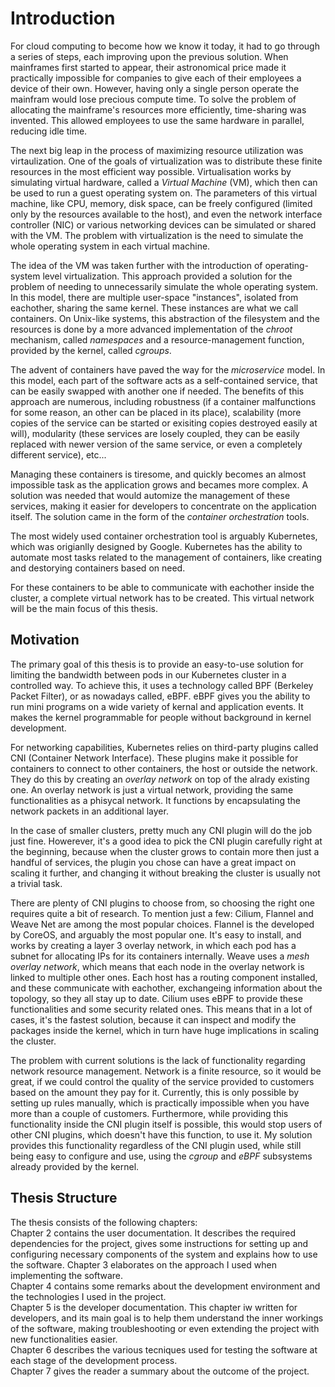 # Introduction

For cloud computing to become how we know it today, it had to go through a series of steps, each improving upon the previous solution.
When mainframes first started to appear, their astronomical price made it practically impossible for companies to give each of their employees a device of their own.
However, having only a single person operate the mainfram would lose precious compute time.
To solve the problem of allocating the mainframe's resources more efficiently, time-sharing was invented.
This allowed employees to use the same hardware in parallel, reducing idle time.

The next big leap in the process of maximizing resource utilization was virtaulization.
One of the goals of virtualization was to distribute these finite resources in the most efficient way possible.
Virtualisation works by simulating virtual hardware, called a *Virtual Machine* (VM), which then can be used to run a guest operating system on.
The parameters of this virtual machine, like CPU, memory, disk space, can be freely configured (limited only by the resources available to the host), and even the network interface controller (NIC) or various networking devices can be simulated or shared with the VM.
The problem with virtualization is the need to simulate the whole operating system in each virtual machine.

The idea of the VM was taken further with the introduction of operating-system level virtualization.
This approach provided a solution for the problem of needing to unnecessarily simulate the whole operating system.
In this model, there are multiple user-space "instances", isolated from eachother, sharing the same kernel.
These instances are what we call containers.
On Unix-like systems, this abstraction of the filesystem and the resources is done by a more advanced implementation of the *chroot* mechanism, called *namespaces* and a resource-management function, provided by the kernel, called *cgroups*.

The advent of containers have paved the way for the *microservice* model.
In this model, each part of the software acts as a self-contained service, that can be easily swapped with another one if needed.
The benefits of this approach are numerous, including robustness (if a container malfunctions for some reason, an other can be placed in its place), scalability (more copies of the service can be started or exisiting copies destroyed easily at will), modularity (these services are losely coupled, they can be easily replaced with newer version of the same service, or even a completely different service), etc...

Managing these containers is tiresome, and quickly becomes an almost impossible task as the application grows and becames more complex.
A solution was needed that would automize the management of these services, making it easier for developers to concentrate on the application itself.
The solution came in the form of the *container orchestration* tools.

The most widely used container orchestration tool is arguably Kubernetes, which was origianlly designed by Google.
Kubernetes has the ability to automate most tasks related to the management of containers, like creating and destorying containers based on need.

For these containers to be able to communicate with eachother inside the cluster, a complete virtual network has to be created.
This virtual network will be the main focus of this thesis.

## Motivation

The primary goal of this thesis is to provide an easy-to-use solution for limiting the bandwidth between pods in our Kubernetes cluster in a controlled way.
To achieve this, it uses a technology called BPF (Berkeley Packet Filter), or as nowadays called, eBPF.
eBPF gives you the ability to run mini programs on a wide variety of kernal and application events. 
It makes the kernel programmable for people without background in kernel development.

For networking capabilities, Kubernetes relies on third-party plugins called CNI (Container Network Interface).
These plugins make it possible for containers to connect to other containers, the host or outside the network.
They do this by creating an *overlay network* on top of the alrady existing one.
An overlay network is just a virtual network, providing the same functionalities as a phisycal network.
It functions by encapsulating the network packets in an additional layer.

In the case of smaller clusters, pretty much any CNI plugin will do the job just fine.
Howerever, it's a good idea to pick the CNI plugin carefully right at the beginning, because when the cluster grows to contain more then just a handful of services, the plugin you chose can have a great impact on scaling it further, and changing it without breaking the cluster is usually not a trivial task.

There are plenty of CNI plugins to choose from, so choosing the right one requires quite a bit of research.
To mention just a few: Cilium, Flannel and Weave Net are among the most popular choices.
Flannel is the developed by CoreOS, and arguably the most popular one.
It's easy to install, and works by creating a layer 3 overlay network, in which each pod has a subnet for allocating IPs for its containers internally.
Weave uses a *mesh overlay network*, which means that each node in the overlay network is linked to multiple other ones.
Each host has a routing component installed, and these communicate with eachother, exchangeing information about the topology, so they all stay up to date.
Cilium uses eBPF to provide these functionalities and some security related ones.
This means that in a lot of cases, it's the fastest solution, because it can inspect and modify the packages inside the kernel, which in turn have huge implications in scaling the cluster.

The problem with current solutions is the lack of functionality regarding network resource management.
Network is a finite resource, so it would be great, if we could control the quality of the service provided to customers based on the amount they pay for it.
Currently, this is only possible by setting up rules manually, which is practically impossible when you have more than a couple of customers.
Furthermore, while providing this functionality inside the CNI plugin itself is possible, this would stop users of other CNI plugins, which doesn't have this function, to use it.
My solution provides this functionality regardless of the CNI plugin used, while still being easy to configure and use, using the *cgroup* and *eBPF* subsystems already provided by the kernel.

## Thesis Structure

The thesis consists of the following chapters:  
Chapter 2 contains the user documentation.
It describes the required dependencies for the project, gives some instructions for setting up and configuring necessary components of the system and explains how to use the software.
Chapter 3 elaborates on the approach I used when implementing the software.  
Chapter 4 contains some remarks about the development environment and the technologies I used in the project.  
Chapter 5 is the developer documentation.
This chapter iw written for developers, and its main goal is to help them understand the inner workings of the software, making troubleshooting or even extending the project with new functionalities easier.  
Chapter 6 describes the various tecniques used for testing the software at each stage of the development process.  
Chapter 7 gives the reader a summary about the outcome of the project.
